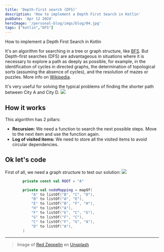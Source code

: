```yaml
---
title: 'Depth-first search (DFS)'
description: 'How to implement a Depth First Search in Kotlin'
pubDate: 'Apr 12 2024'
heroImage: '/personal-blog/imgs/blog/04.jpg'
tags: ["kotlin","DFS"]
---
```


How to implement a Depth First Search in Kotlin

It's an algorithm for searching in a tree or graph structure, like [BFS](https://hashnode.com/post/clvw9s9wq000g08l716z8g2l9). 
But Depth-first searches (DFS) are advantageous in situations where it is necessary to explore a path as deeply as possible, for example, in the identification of cycles in directed graphs, the determination of topological sorts (assuming the absence of cycles), and the resolution of mazes or puzzles.
More info on [Wikipedia](https://en.wikipedia.org/wiki/Depth-first_search).

It's very useful for solving the typical problems of finding the shorter path between City A and City D.
[![](https://mermaid.ink/img/pako:eNpN0MEKwyAMBuBXkZzbF_AwaNXjTttps4dQ7Sq0WpwySum7z2nH5sn_SwghG_ROaaAwTO7Vj-gDuXJpSXrNnZmwkqYjdX0ibUltV4ptRlaQHcgy8oL8wCajKCgOFKXzf5aQVlqoYNZ-RqPSStunLCGMetYSaPoqPWCcggRp99QaF4VBC2WC80CDj7oCjMFdVtt_c-nhBh8eZ6ADTs-kC9qbc7-s84xzOUW-yP4G5TpV8w?type=png)](https://mermaid-js.github.io/mermaid-live-editor/edit#pako:eNpN0MEKwyAMBuBXkZzbF_AwaNXjTttps4dQ7Sq0WpwySum7z2nH5sn_SwghG_ROaaAwTO7Vj-gDuXJpSXrNnZmwkqYjdX0ibUltV4ptRlaQHcgy8oL8wCajKCgOFKXzf5aQVlqoYNZ-RqPSStunLCGMetYSaPoqPWCcggRp99QaF4VBC2WC80CDj7oCjMFdVtt_c-nhBh8eZ6ADTs-kC9qbc7-s84xzOUW-yP4G5TpV8w)

## How it works

This algorithm has 2 pillars:
- **Recursion:** We need a function to search the next possible steps. Move to the next item and use the function again.
- **Log of visited items:** We need to store all the visited items to avoid circular dependencies.

## Ok let's code

First of all, we need a graph structure to test our solution:
[![](https://mermaid.ink/img/pako:eNpN0L0OgyAQB_BXITfrCzA08QtdOrVTw0LkrCYihsLQGN-9VGx6TPzg-F-4DXqrETg8nVpHdq_lwuIqWJ5fWElRUZxl5YGCokloaECCoOgSOhogaICgTQV909K0lpZV9CahpTj71AmQgUFn1KTj97fvlQQ_okEJPG41DirMXoJc9lgaVq08Nnry1gH3LmAGKnh7ey_9z6mmnlQcpgE-qPkVT1e1PKz9G4-Maxr7Mf39AyAVZSk?type=png)](https://mermaid-js.github.io/mermaid-live-editor/edit#pako:eNpN0L0OgyAQB_BXITfrCzA08QtdOrVTw0LkrCYihsLQGN-9VGx6TPzg-F-4DXqrETg8nVpHdq_lwuIqWJ5fWElRUZxl5YGCokloaECCoOgSOhogaICgTQV909K0lpZV9CahpTj71AmQgUFn1KTj97fvlQQ_okEJPG41DirMXoJc9lgaVq08Nnry1gH3LmAGKnh7ey_9z6mmnlQcpgE-qPkVT1e1PKz9G4-Maxr7Mf39AyAVZSk)

```kotlin
        private const val ROOT = "A"

        private val nodeMapping = mapOf(
            "A" to listOf("B", "C", "D"),
            "B" to listOf("A", "E"),
            "E" to listOf("B", "F", "H"),
            "H" to listOf("A"),
            "F" to listOf("E", "C", "G"),
            "G" to listOf("F", "C"),
            "C" to listOf("F", "G", "A"),
            "D" to listOf("A"),
        )
```

---

> Image of <a href="https://unsplash.com/es/@redzeppelin?utm_content=creditCopyText&utm_medium=referral&utm_source=unsplash">Red Zeppelin</a> en <a href="https://unsplash.com/es/fotos/muro-de-hormigon-marron-y-negro-ynAo7ZSZWO0?utm_content=creditCopyText&utm_medium=referral&utm_source=unsplash">Unsplash</a>
  

